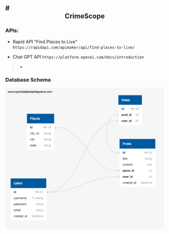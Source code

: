 ## #<div style="text-align:center;" >CrimeScope</div>

### APIs:

>

- Rapid API "Find Places to Live" `https://rapidapi.com/apimaker/api/find-places-to-live/`

>

- Chat GPT API `https://platform.openai.com/docs/introduction`

> -

### Database Schema

<img src="static/images/QuickDBD-CrimeScope.png"/>
